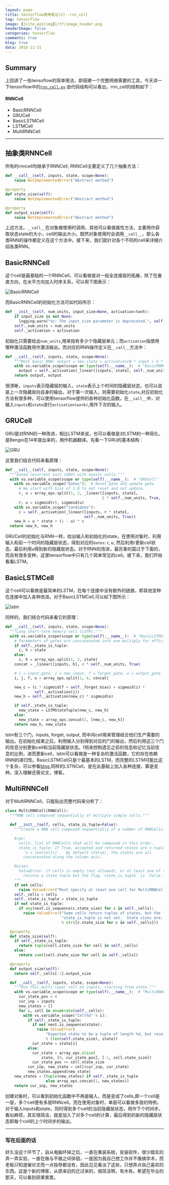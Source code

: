 ```yaml
---
layout: page
title: tensorflow使用笔记(2)--rnn_cell
tag: tensorflow
image: {{site.postimg}}/tf/image_header.png
headerImage: false
categories: tensorflow
comments: true
blog: true
data: 2016-11-21
---  
```


## Summary
上回讲了一些tensoflow的简单用法，即搭建一个完整网络需要的工具，今天讲一下tensorflow中的[`rnn_cell.py`](https://github.com/tensorflow/tensorflow/blob/master/tensorflow/python/ops/rnn_cell.py)
由代码结构可以看出，rnn_cell的结构如下：  

#### RNNCell
- BasicRNNCell
- GRUCell
- BasicLSTMCell
- LSTMCell
- MultiRNNCell

---

## 抽象类RNNCell  

所有的rnncell均继承于RNNCell, RNNCell主要定义了几个抽象方法：  

```python
def __call__(self, inputs, state, scope=None):
    raise NotImplementedError("Abstract method")

@property
def state_size(self):
    raise NotImplementedError("Abstract method")

@property
def output_size(self):
    raise NotImplementedError("Abstract method")

```  

上述方法，`__call__`在对象被使用时调用，其他可以看做属性方法，主要用作获取状态state的大小，cell的输出大小。既然对象使用时会调用`__call__`，那么各类RNN的操作都定义在这个方法中。接下来，我们就针对各个不同的cell来详细介绍各类RNN。    

## BasicRNNCell  

这个cell是最基础的一个RNNCell，可以看做是对一般全连接层的拓展，除了在垂直方向，在水平方向加入时序关系，可以用下图表示：  

![BasicRNNCell]({{site.postimg}}/tf/RNN-unrolled.png)  

而BasicRNNCell的初始化方法可如代码所示：  

```python
def __init__(self, num_units, input_size=None, activation=tanh):
    if input_size is not None:
      logging.warn("%s: The input_size parameter is deprecated.", self)
    self._num_units = num_units
    self._activation = activation
```  
初始化只需要给出`num_units`,用来指有多少个隐藏层单元；而`activation`指使用哪种激活函数用作激活输出。而对应的RNN操作定义在`__call__`方法中：  

```python
def __call__(self, inputs, state, scope=None):
    """Most basic RNN: output = new_state = activation(W * input + U * state + B)."""
    with vs.variable_scope(scope or type(self).__name__):  # "BasicRNNCell"
      output = self._activation(_linear([inputs, state], self._num_units, True))
    return output, output
```  

很清晰，`inputs`表示隐藏层的输入，`state`表示上个时间的隐藏层状态，也可以说是上一次隐藏层向自身的输出，对于第一次输入，则需要初始化`state`,对应初始化方法有很多种，可以使用tensorflow提供的各种初始化函数。在`__call__`中，对输入`inputs`和`state`进行`activation(wx+b)`,用作下次的输入。

## GRUCell  

GRU是对RNN的一种改进，相比LSTM来说，也可以看做是对LSTM的一种简化，是Bengio在14年提出来的，用作机器翻译。先看一下GRU的基本结构：  

![GRU]({{site.postimg}}/tf/GRU.png)  

这里我们结合代码来看原理：  

```python
def __call__(self, inputs, state, scope=None):
  """Gated recurrent unit (GRU) with nunits cells."""
  with vs.variable_scope(scope or type(self).__name__):  # "GRUCell"
    with vs.variable_scope("Gates"):  # Reset gate and update gate.
      # We start with bias of 1.0 to not reset and not update.
      r, u = array_ops.split(1, 2, _linear([inputs, state],
                                           2 * self._num_units, True, 1.0))
      r, u = sigmoid(r), sigmoid(u)
    with vs.variable_scope("Candidate"):
      c = self._activation(_linear([inputs, r * state],
                                   self._num_units, True))
    new_h = u * state + (1 - u) * c
  return new_h, new_h
```  

GRUCell的初始化与RNN一样，给出输入和初始化的state，在使用对象时，利用输入和前一个时间的隐藏层状态，得到对应的`Gates`: r, u, 然后利用r更新cell状态，最后利用u得到新的隐藏层状态。对于RNN的改进，最厉害的莫过于下面的，而且有很多变种，这里tensorflow中只有几个简单常见的cell。接下来，我们开始看看LSTM。  


## BasicLSTMCell  

这个cell可以看做是最简单的LSTM，在每个连接中没有额外的链接，即其他变种在连接中加入各种改进。对于BasicLSTMCell,可以如下图所示：  

![lstm]({{site.postimg}}/tf/lstm.png)

同样的，我们结合代码来看它的原理：  

```python
def __call__(self, inputs, state, scope=None):
  """Long short-term memory cell (LSTM)."""
  with vs.variable_scope(scope or type(self).__name__):  # "BasicLSTMCell"
    # Parameters of gates are concatenated into one multiply for efficiency.
    if self._state_is_tuple:
      c, h = state
    else:
      c, h = array_ops.split(1, 2, state)
    concat = _linear([inputs, h], 4 * self._num_units, True)

    # i = input_gate, j = new_input, f = forget_gate, o = output_gate
    i, j, f, o = array_ops.split(1, 4, concat)

    new_c = (c * sigmoid(f + self._forget_bias) + sigmoid(i) *
             self._activation(j))
    new_h = self._activation(new_c) * sigmoid(o)

    if self._state_is_tuple:
      new_state = LSTMStateTuple(new_c, new_h)
    else:
      new_state = array_ops.concat(1, [new_c, new_h])
    return new_h, new_state
```  

lstm有三个门，inputs, forget, output, 而中间cell用来管理结合他们生产需要的输出。在初始化结束之后，利用输入分别得到对应的门的输出，然后利用这三个门的信息分别更新cell和当前隐藏层状态。f用来控制遗忘之前的信息和记忆当前信息的比例，进而更新cell，latm可以看做是一种复杂的激活函数，它的存在依赖RNN的递归性。BasicLSTMCell只是个最基本的LSTM，而完整的LSTM可能比这个复杂，可以参看[blog](http://colah.github.io/posts/2015-08-Understanding-LSTMs/),同样的LSTNCell，是在此基础上加入各种连接，算是变种。深入理解还需论文，博客。

## MultiRNNCell    

对于MultiRNNCell，只能贴出完整代码来分析了：  

```python
class MultiRNNCell(RNNCell):
  """RNN cell composed sequentially of multiple simple cells."""

  def __init__(self, cells, state_is_tuple=False):
    """Create a RNN cell composed sequentially of a number of RNNCells.

    Args:
      cells: list of RNNCells that will be composed in this order.
      state_is_tuple: If True, accepted and returned states are n-tuples, where
        `n = len(cells)`.  By default (False), the states are all
        concatenated along the column axis.

    Raises:
      ValueError: if cells is empty (not allowed), or at least one of the cells
        returns a state tuple but the flag `state_is_tuple` is `False`.
    """
    if not cells:
      raise ValueError("Must specify at least one cell for MultiRNNCell.")
    self._cells = cells
    self._state_is_tuple = state_is_tuple
    if not state_is_tuple:
      if any(nest.is_sequence(c.state_size) for c in self._cells):
        raise ValueError("Some cells return tuples of states, but the flag "
                         "state_is_tuple is not set.  State sizes are: %s"
                         % str([c.state_size for c in self._cells]))

  @property
  def state_size(self):
    if self._state_is_tuple:
      return tuple(cell.state_size for cell in self._cells)
    else:
      return sum([cell.state_size for cell in self._cells])

  @property
  def output_size(self):
    return self._cells[-1].output_size

  def __call__(self, inputs, state, scope=None):
    """Run this multi-layer cell on inputs, starting from state."""
    with vs.variable_scope(scope or type(self).__name__):  # "MultiRNNCell"
      cur_state_pos = 0
      cur_inp = inputs
      new_states = []
      for i, cell in enumerate(self._cells):
        with vs.variable_scope("Cell%d" % i):
          if self._state_is_tuple:
            if not nest.is_sequence(state):
              raise ValueError(
                  "Expected state to be a tuple of length %d, but received: %s"
                  % (len(self.state_size), state))
            cur_state = state[i]
          else:
            cur_state = array_ops.slice(
                state, [0, cur_state_pos], [-1, cell.state_size])
            cur_state_pos += cell.state_size
          cur_inp, new_state = cell(cur_inp, cur_state)
          new_states.append(new_state)
    new_states = (tuple(new_states) if self._state_is_tuple
                  else array_ops.concat(1, new_states))
    return cur_inp, new_states
```  

创建对象时，可以看到初始化函数中不再是输入，而是变成了cells,即一个cell是一层，多个cell便有多层RNNcell。而在使用对象时，单层可以看做多层的特例，对于输入inputs和state，同时得到多个cell的当前隐藏层状态，用作下个时间步。看似麻烦，其实很简洁，就是加入了对多个cell的计算，最后得到的新的隐藏层状态即每个cell的上个时间步的输出。  

---  

### 写在后面的话  

好久没这个环节了，自从电脑坏掉之后，一直在重装系统，安装软件，很少踏实的弄一弄实验，一直在做与不做之间徘徊，一是因为我自己想工作并不像搞学术，而老板只知道催论文而一点指导都没有，因此见见看淡了这些，只想弄点自己喜欢的东西。这是个新的博客，从原来旧的迁过来的，很简洁啊，有木有。希望在毕业的那天，可以看到硕果累累。
